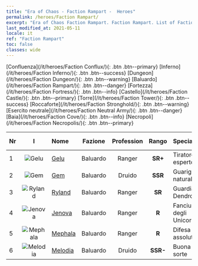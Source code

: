 ```yaml
---
title: "Era of Chaos - Faction Rampart -  Heroes"
permalink: /heroes/Faction Rampart/
excerpt: "Era of Chaos Faction Rampart. Faction Rampart. List of Faction  in Era of Chaos"
last_modified_at: 2021-05-11
locale: it
ref: "Faction Rampart"
toc: false
classes: wide
---
```

 [Confluenza](/it/heroes/Faction Conflux/){: .btn .btn--primary} [Inferno](/it/heroes/Faction Inferno/){: .btn .btn--success} [Dungeon](/it/heroes/Faction Dungeon/){: .btn .btn--warning} [Baluardo](/it/heroes/Faction Rampart/){: .btn .btn--danger} [Fortezza](/it/heroes/Faction Fortress/){: .btn .btn--info} [Castello](/it/heroes/Faction Castle/){: .btn .btn--primary} [Torre](/it/heroes/Faction Tower/){: .btn .btn--success} [Roccaforte](/it/heroes/Faction Stronghold/){: .btn .btn--warning} [Esercito neutrale](/it/heroes/Faction Neutral Army/){: .btn .btn--danger} [Baia](/it/heroes/Faction Cove/){: .btn .btn--info} [Necropoli](/it/heroes/Faction Necropolis/){: .btn .btn--primary} 

  | Nr |  I |    Nome    |  Fazione  |  Profession   |  Rango  |    Specialty     | User Rate  | 
  |:---|:--:|:-----------|:-------:|:-------------:|:------:|:-----------------|:----:|
  | 1 | ![Gelu](/images/h/h_Gelu.jpg) | [Gelu](/it/heroes/Gelu/) | Baluardo | Ranger | **SR+** |  Tiratore esperto | SR+ |
  | 2 | ![Gem](/images/h/h_Gem.jpg) | [Gem](/it/heroes/Gem/) | Baluardo | Druido | **SSR** |  Guarigione naturale | SSR |
  | 3 | ![Ryland](/images/h/h_Ryland.jpg) | [Ryland](/it/heroes/Ryland/) | Baluardo | Ranger | **SR** |  Guardia Dendroide | R |
  | 4 | ![Jenova](/images/h/h_Ylthin.jpg) | [Jenova](/it/heroes/Jenova/) | Baluardo | Ranger | **R** |  Fanciulla degli Unicorni | R |
  | 5 | ![Mephala](/images/h/h_Mephala.jpg) | [Mephala](/it/heroes/Mephala/) | Baluardo | Ranger | **R** |  Difesa assoluta | R |
  | 6 | ![Melodia](/images/h/h_Melodia.jpg) | [Melodia](/it/heroes/Melodia/) | Baluardo | Druido | **SSR-** |  Buona sorte | R |
